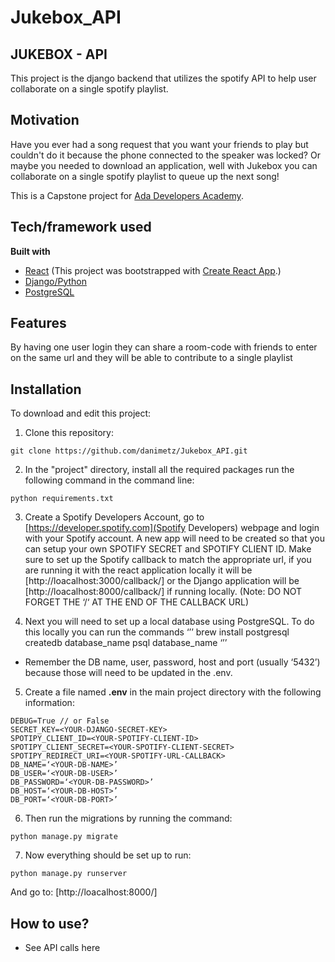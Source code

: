 # Jukebox_API

## JUKEBOX - API
This project is the django backend that utilizes the spotify API to help user collaborate on a single spotify playlist.

## Motivation

Have you ever had a song request that you want your friends to play but couldn't do it because the phone connected to the speaker was locked? Or maybe you needed to download an application, well with Jukebox you can collaborate on a single spotify playlist to queue up the next song!

This is a Capstone project for [Ada Developers Academy](https://www.adadevelopersacademy.org/).
 
## Tech/framework used
<b>Built with</b>
- [React](https://reactjs.org/) (This project was bootstrapped with [Create React App](https://github.com/facebook/create-react-app).)
- [Django/Python](https://www.djangoproject.com/)
- [PostgreSQL](https://www.postgresql.org/)

## Features
By having one user login they can share a room-code with friends to enter on the same url and they will be able to contribute to a single playlist

## Installation
To download and edit this project:

1. Clone this repository:
```
git clone https://github.com/danimetz/Jukebox_API.git
```
2. In the "project" directory, install all the required packages run the following command in the command line:
```
python requirements.txt
```
3. Create a Spotify Developers Account, go to [https://developer.spotify.com](Spotify Developers) webpage and login with your Spotify account. A new app will need to be created so that you can setup your own SPOTIFY SECRET and SPOTIFY CLIENT ID. Make sure to set up the Spotify callback to match the appropriate url, if you are running it with the react application locally it will be [http://loacalhost:3000/callback/] or the Django application will be [http://loacalhost:8000/callback/] if running locally. (Note: DO NOT FORGET THE ‘/‘ AT THE END OF THE CALLBACK URL)

4. Next you will need to set up a local database using PostgreSQL. To do this locally you can run the commands
‘’’
brew install postgresql
createdb database_name
psql database_name
‘’’

  * Remember the DB name, user, password, host and port (usually ‘5432’) because those will need to be updated in the .env.

5. Create a file named <b>.env</b> in the main project directory with the following information:
```
DEBUG=True // or False
SECRET_KEY=<YOUR-DJANGO-SECRET-KEY>
SPOTIPY_CLIENT_ID=<YOUR-SPOTIFY-CLIENT-ID>
SPOTIPY_CLIENT_SECRET=<YOUR-SPOTIFY-CLIENT-SECRET>
SPOTIPY_REDIRECT_URI=<YOUR-SPOTIFY-URL-CALLBACK>
DB_NAME=‘<YOUR-DB-NAME>’
DB_USER=‘<YOUR-DB-USER>’
DB_PASSWORD=‘<YOUR-DB-PASSWORD>’
DB_HOST=‘<YOUR-DB-HOST>’
DB_PORT=‘<YOUR-DB-PORT>’
```
6. Then run the migrations by running the command:
```
python manage.py migrate
```

7. Now everything should be set up to run:

```
python manage.py runserver
```

And go to: [http://loacalhost:8000/]

## How to use?
* See API calls here

